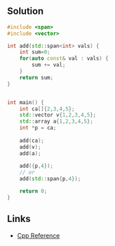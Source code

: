 ## Solution

```cpp
#include <span>
#include <vector>

int add(std::span<int> vals) {
    int sum=0;
    for(auto const& val : vals) {
        sum += val;
    }
    return sum;
}


int main() {
    int ca[]{2,3,4,5};
    std::vector v{1,2,3,4,5};
    std::array a{1,2,3,4,5};
    int *p = ca;
    
    add(ca);
    add(v);
    add(a);
    
    add({p,4});
    // or
    add(std::span{p,4});

    return 0;
}
```

## Links

- [Cpp Reference](https://en.cppreference.com/w/cpp/container/span)
